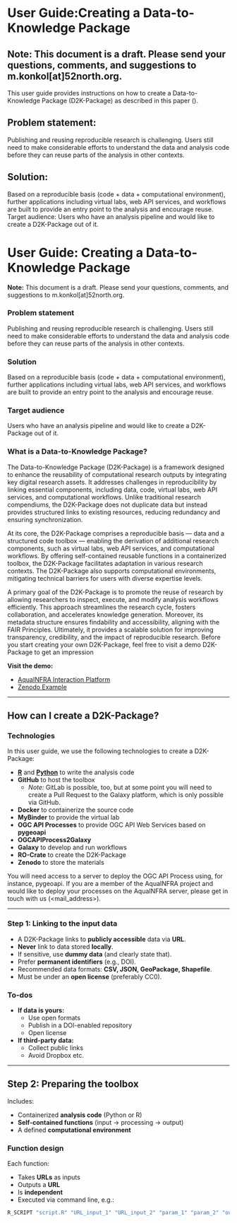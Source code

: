 # User Guide:Creating a Data-to-Knowledge Package

## Note: This document is a draft. Please send your questions, comments, and suggestions to m.konkol[at]52north.org.
This user guide provides instructions on how to create a Data-to-Knowledge Package (D2K-Package) as described in this paper (<INSERT LINK>).
## Problem statement:
Publishing and reusing reproducible research is challenging. Users still need to make considerable efforts to understand the data and analysis code before they can reuse parts of the analysis in other contexts.
## Solution:
Based on a reproducible basis (code + data + computational environment), further applications including virtual labs, web API services, and workflows are built to provide an entry point to the analysis and encourage reuse.
Target audience:
Users who have an analysis pipeline and would like to create a D2K-Package out of it.





# User Guide: Creating a Data-to-Knowledge Package

**Note:** This document is a draft. Please send your questions, comments, and suggestions to m.konkol[at]52north.org.

### Problem statement

Publishing and reusing reproducible research is challenging. Users still need to make considerable efforts to understand the data and analysis code before they can reuse parts of the analysis in other contexts.

### Solution

Based on a reproducible basis (code + data + computational environment), further applications including virtual labs, web API services, and workflows are built to provide an entry point to the analysis and encourage reuse.

### Target audience

Users who have an analysis pipeline and would like to create a D2K-Package out of it.

### What is a Data-to-Knowledge Package?

The Data-to-Knowledge Package (D2K-Package) is a framework designed to enhance the reusability of computational research outputs by integrating key digital research assets. It addresses challenges in reproducibility by linking essential components, including data, code, virtual labs, web API services, and computational workflows. Unlike traditional research compendiums, the D2K-Package does not duplicate data but instead provides structured links to existing resources, reducing redundancy and ensuring synchronization.

At its core, the D2K-Package comprises a reproducible basis — data and a structured code toolbox — enabling the derivation of additional research components, such as virtual labs, web API services, and computational workflows. By offering self-contained reusable functions in a containerized toolbox, the D2K-Package facilitates adaptation in various research contexts. The D2K-Package also supports computational environments, mitigating technical barriers for users with diverse expertise levels.

A primary goal of the D2K-Package is to promote the reuse of research by allowing researchers to inspect, execute, and modify analysis workflows efficiently. This approach streamlines the research cycle, fosters collaboration, and accelerates knowledge generation. Moreover, its metadata structure ensures findability and accessibility, aligning with the FAIR Principles. Ultimately, it provides a scalable solution for improving transparency, credibility, and the impact of reproducible research. Before you start creating your own D2K-Package, feel free to visit a demo D2K-Package to get an impression


**Visit the demo:**
- [AquaINFRA Interaction Platform](https://aquainfra.dev.52north.org/search?searchterm=data-to-knowledge+package&pageSize=20&sort=&dataProvider=zenodo)
- [Zenodo Example](https://doi.org/10.5281/zenodo.14830529)

---

## How can I create a D2K-Package?

### Technologies
In this user guide, we use the following technologies to create a D2K-Package:

- [**R**](https://www.google.com/search?client=firefox-b-d&q=r+tutorial)  and [**Python**](https://docs.python.org/3/tutorial/index.html) to write the analysis code  
- **GitHub** to host the toolbox  
  - *Note:* GitLab is possible, too, but at some point you will need to create a Pull Request to the Galaxy platform, which is only possible via GitHub.  
- **Docker** to containerize the source code  
- **MyBinder** to provide the virtual lab  
- **OGC API Processes** to provide OGC API Web Services based on **pygeoapi**  
- **OGCAPIProcess2Galaxy**   
- **Galaxy** to develop and run workflows 
- **RO-Crate** to create the D2K-Package  
- **Zenodo** to store the materials  

You will need access to a server to deploy the OGC API Process using, for instance, pygeoapi. If you are a member of the AquaINFRA project and would like to deploy your processes on the AquaINFRA server, please get in touch with us (<mail_address>).

---
### Step 1: Linking to the input data

- A D2K-Package links to **publicly accessible** data via **URL**.
- **Never** link to data stored **locally**.
- If sensitive, use **dummy data** (and clearly state that).
- Prefer **permanent identifiers** (e.g., DOI).
- Recommended data formats: **CSV, JSON, GeoPackage, Shapefile**.
- Must be under an **open license** (preferably CC0).

### To-dos

- **If data is yours:**
  - Use open formats
  - Publish in a DOI-enabled repository
  - Open license
- **If third-party data:**
  - Collect public links
  - Avoid Dropbox etc.

---

## Step 2: Preparing the toolbox

Includes:
- Containerized **analysis code** (Python or R)
- **Self-contained functions** (input → processing → output)
- A defined **computational environment**

### Function design

Each function:
- Takes **URLs** as inputs
- Outputs a **URL**
- Is **independent**
- Executed via command line, e.g.:

```bash
R_SCRIPT "script.R" "URL_input_1" "URL_input_2" "param_1" "param_2" "output_filename"
